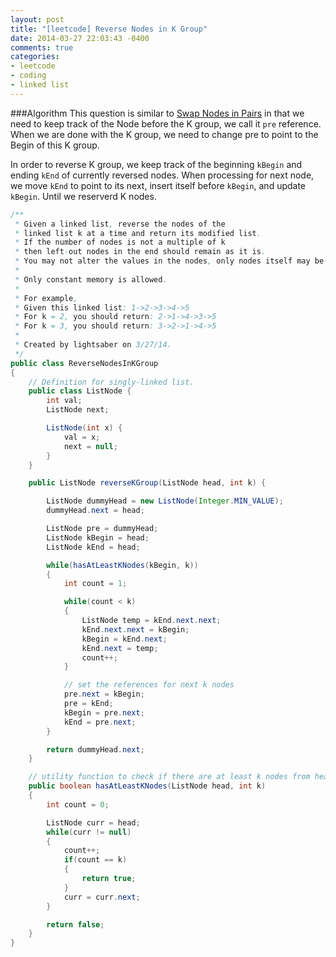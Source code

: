 ```yaml
---
layout: post
title: "[leetcode] Reverse Nodes in K Group"
date: 2014-03-27 22:03:43 -0400
comments: true
categories: 
- leetcode
- coding
- linked list
---
```

###Algorithm
This question is similar to [Swap Nodes in Pairs](http://xiaochenchen.github.io/blog/2014/03/27/leetcode-swap-nodes-in-pairs/) in that we need to keep track of the Node before the K group, we call it `pre` reference. When we are done with the K group, we need to change pre to point to the Begin of this K group.

In order to reverse K group, we keep track of the beginning `kBegin` and ending `kEnd` of currently reversed nodes. When processing for next node, we move `kEnd` to point to its next, insert itself before `kBegin`, and update `kBegin`. Until we reserverd K nodes.
``` java Reverse Nodes in K Group http://oj.leetcode.com/problems/reverse-nodes-in-k-group/ Leetcode Link
/**
 * Given a linked list, reverse the nodes of the
 * linked list k at a time and return its modified list.
 * If the number of nodes is not a multiple of k
 * then left-out nodes in the end should remain as it is.
 * You may not alter the values in the nodes, only nodes itself may be changed.
 *
 * Only constant memory is allowed.
 *
 * For example,
 * Given this linked list: 1->2->3->4->5
 * For k = 2, you should return: 2->1->4->3->5
 * For k = 3, you should return: 3->2->1->4->5
 *
 * Created by lightsaber on 3/27/14.
 */
public class ReverseNodesInKGroup
{
    // Definition for singly-linked list.
    public class ListNode {
        int val;
        ListNode next;

        ListNode(int x) {
            val = x;
            next = null;
        }
    }

    public ListNode reverseKGroup(ListNode head, int k) {

        ListNode dummyHead = new ListNode(Integer.MIN_VALUE);
        dummyHead.next = head;

        ListNode pre = dummyHead;
        ListNode kBegin = head;
        ListNode kEnd = head;

        while(hasAtLeastKNodes(kBegin, k))
        {
            int count = 1;

            while(count < k)
            {
                ListNode temp = kEnd.next.next;
                kEnd.next.next = kBegin;
                kBegin = kEnd.next;
                kEnd.next = temp;
                count++;
            }

            // set the references for next k nodes
            pre.next = kBegin;
            pre = kEnd;
            kBegin = pre.next;
            kEnd = pre.next;
        }

        return dummyHead.next;
    }

    // utility function to check if there are at least k nodes from head
    public boolean hasAtLeastKNodes(ListNode head, int k)
    {
        int count = 0;

        ListNode curr = head;
        while(curr != null)
        {
            count++;
            if(count == k)
            {
                return true;
            }
            curr = curr.next;
        }

        return false;
    }
}
```
